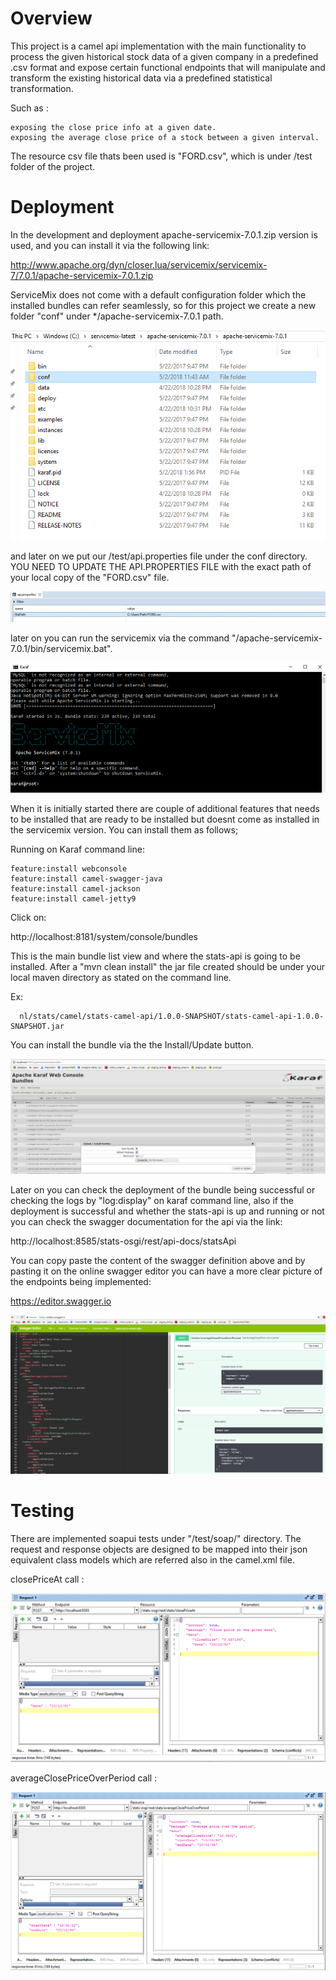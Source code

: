# Overview

This project is a camel api implementation with the main functionality to process the given historical stock data of a given company in a predefined .csv format and expose certain functional endpoints that will manipulate and transform the existing historical data via a predefined statistical transformation. 

Such as : 
    
    exposing the close price info at a given date.
    exposing the average close price of a stock between a given interval.  


The resource csv file thats been used is "FORD.csv", which is under /test folder of the project. 



# Deployment

In the development and deployment apache-servicemix-7.0.1.zip version is used, and you can install it via the following link:

http://www.apache.org/dyn/closer.lua/servicemix/servicemix-7/7.0.1/apache-servicemix-7.0.1.zip

ServiceMix does not come with a default configuration folder which the installed bundles can refer seamlessly, so for this project we create a new folder "conf" under */apache-servicemix-7.0.1 path.  


![alt text](test/img/servicemix-conf.png)

and later on we put our /test/api.properties file under the conf directory. YOU NEED TO UPDATE THE API.PROPERTIES FILE with the exact path of your local copy of the "FORD.csv" file.


![alt text](test/img/properties.png)




later on you can run the servicemix via the command "/apache-servicemix-7.0.1/bin/servicemix.bat". 

![alt text](test/img/servicemix-startup.png)

When it is initially started there are couple of additional features that needs to be installed that are ready to be installed but doesnt come as installed in the servicemix version. You can install them as follows;


Running on Karaf command line:

    feature:install webconsole
    feature:install camel-swagger-java
    feature:install camel-jackson
    feature:install camel-jetty9


Click on:
      
http://localhost:8181/system/console/bundles
       
This is the main bundle list view and where the stats-api is going to be installed. After a "mvn clean install" the jar file created should be under your local maven directory as stated on the command line. 

Ex: 
      
      nl/stats/camel/stats-camel-api/1.0.0-SNAPSHOT/stats-camel-api-1.0.0-SNAPSHOT.jar

      
You can install the bundle via the the Install/Update button.

![alt text](test/img/bundle-install.png)


Later on you can check the deployment of the bundle being successful or checking the logs by "log:display" on karaf command line, also if the deployment is successful and whether the stats-api is up and running or not you can check the swagger documentation for the api via the link:

http://localhost:8585/stats-osgi/rest/api-docs/statsApi

You can copy paste the content of the swagger definition above and by pasting it on the online swagger editor you can have a more clear picture of the endpoints being implemented:

https://editor.swagger.io
      
![alt text](test/img/swagger-stats-def.png)
      
      
      
      
# Testing

There are implemented soapui tests under "/test/soap/" directory. The request and response objects are designed to be mapped into their json equivalent class models which are referred also in the camel.xml file.


closePriceAt call :
      
     
![alt text](test/img/closePriceAt.png)
      
       
      
averageClosePriceOverPeriod call :

![alt text](test/img/averageClosePriceOverPeriod.png)
      
      